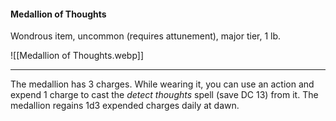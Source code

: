 #### Medallion of Thoughts

Wondrous item, uncommon (requires attunement), major tier, 1 lb.

![[Medallion of Thoughts.webp]]

---

The medallion has 3 charges. While wearing it, you can use an action and expend 1 charge to cast the *detect thoughts* spell (save DC 13) from it. The medallion regains 1d3 expended charges daily at dawn.